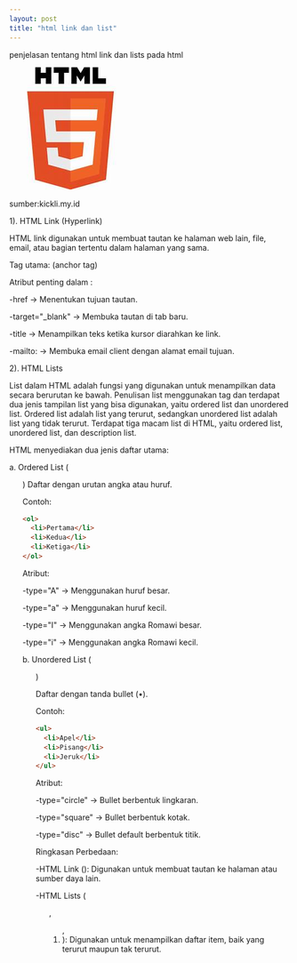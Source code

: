 ```yaml
---
layout: post
title: "html link dan list"
---
```


penjelasan tentang html link dan lists pada html

![html link dan lists](/assets/images/move.jpg)

sumber:kickli.my.id


1). HTML Link (Hyperlink)

HTML link digunakan untuk membuat tautan ke halaman web lain, file, email, atau bagian tertentu dalam halaman yang sama.

Tag utama: <a> (anchor tag)

Atribut penting dalam <a>:

-href → Menentukan tujuan tautan.

-target="_blank" → Membuka tautan di tab baru.

-title → Menampilkan teks ketika kursor diarahkan ke link.

-mailto: → Membuka email client dengan alamat email tujuan.

2). HTML Lists

List dalam HTML adalah fungsi yang digunakan untuk menampilkan data secara berurutan ke bawah.
Penulisan list menggunakan tag dan terdapat dua jenis tampilan list yang bisa digunakan, yaitu ordered list dan unordered list.
Ordered list adalah list yang terurut, sedangkan unordered list adalah list yang tidak terurut. Terdapat tiga macam list di HTML, yaitu ordered list, unordered list, dan description list.

HTML menyediakan dua jenis daftar utama:

a. Ordered List (<ol>)
Daftar dengan urutan angka atau huruf.

Contoh:

```html
<ol>
  <li>Pertama</li>
  <li>Kedua</li>
  <li>Ketiga</li>
</ol>
```

Atribut:

-type="A" → Menggunakan huruf besar.

-type="a" → Menggunakan huruf kecil.

-type="I" → Menggunakan angka Romawi besar.

-type="i" → Menggunakan angka Romawi kecil.

b. Unordered List (<ul>)

Daftar dengan tanda bullet (•).

Contoh:

```html
<ul>
  <li>Apel</li>
  <li>Pisang</li>
  <li>Jeruk</li>
</ul>
```

Atribut:

-type="circle" → Bullet berbentuk lingkaran.

-type="square" → Bullet berbentuk kotak.

-type="disc" → Bullet default berbentuk titik.

Ringkasan Perbedaan:

-HTML Link (<a>): Digunakan untuk membuat tautan ke halaman atau sumber daya lain.

-HTML Lists (<ul>, <ol>, <li>): Digunakan untuk menampilkan daftar item, baik yang terurut maupun tak terurut.